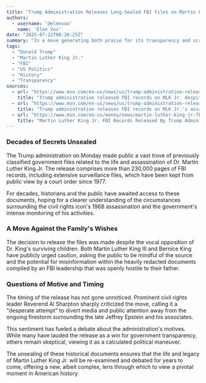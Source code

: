 ```yaml
---
title: "Trump Administration Releases Long-Sealed FBI Files on Martin Luther King Jr., Sparking Controversy"
authors:
  - username: '@elenvox'
    name: 'Elen Vox'
date: "2025-07-22T08:26:25Z"
summary: "In a move generating both praise for its transparency and scrutiny over its timing, the Trump administration has released over 230,000 pages of long-sealed FBI records on Dr. Martin Luther King Jr. The release proceeds despite objections from the civil rights leader's family and has been labeled by some critics as a distraction from other political controversies."
tags:
  - "Donald Trump"
  - "Martin Luther King Jr."
  - "FBI"
  - "US Politics"
  - "History"
  - "Transparency"
sources:
  - url: "https://www.msn.com/en-us/news/us/trump-administration-releases-fbi-records-on-mlk-jr-despite-his-family-s-opposition/ar-AA1J13rY"
    title: "Trump administration released FBI records on MLK Jr. despite his family's opposition"
  - url: "https://www.msn.com/en-us/news/us/trump-administration-releases-fbi-records-on-mlk-jr-s-assassination/ar-AA1J15Y0"
    title: "Trump administration releases FBI records on MLK Jr.'s assassination"
  - url: "https://www.msn.com/en-us/money/news/martin-luther-king-jr-fbi-records-released-by-trump-administration-al-sharpton-says-desperate-attempt-to-distract-people-from-epstein-firestorm/ar-AA1J1J47"
    title: "Martin Luther King Jr. FBI Records Released By Trump Administration: Al Sharpton Says, 'Desperate Attempt' To Distract People From Epstein Firestorm"
---
```


### Decades of Secrets Unsealed

The Trump administration on Monday made public a vast trove of previously classified government files related to the life and assassination of Dr. Martin Luther King Jr. The release comprises more than 230,000 pages of FBI records, including extensive surveillance files, which have been kept from public view by a court order since 1977.

For decades, historians and the public have awaited access to these documents, hoping for a clearer understanding of the circumstances surrounding the civil rights icon's 1968 assassination and the government's intense monitoring of his activities.

### A Move Against the Family's Wishes

The decision to release the files was made despite the vocal opposition of Dr. King's surviving children. Both Martin Luther King III and Bernice King have publicly urged caution, asking the public to be mindful of the source and the potential for misinformation within the heavily redacted documents compiled by an FBI leadership that was openly hostile to their father.

### Questions of Motive and Timing

The timing of the release has not gone unnoticed. Prominent civil rights leader Reverend Al Sharpton sharply criticized the move, calling it a "desperate attempt" to divert media and public attention away from the ongoing firestorm surrounding the late Jeffrey Epstein and his associates.

This sentiment has fueled a debate about the administration's motives. While many have lauded the release as a win for government transparency, others remain skeptical, viewing it as a calculated political maneuver.

The unsealing of these historical documents ensures that the life and legacy of Martin Luther King Jr. will be re-examined and debated for years to come, offering a new, albeit complex, lens through which to view a pivotal moment in American history.
